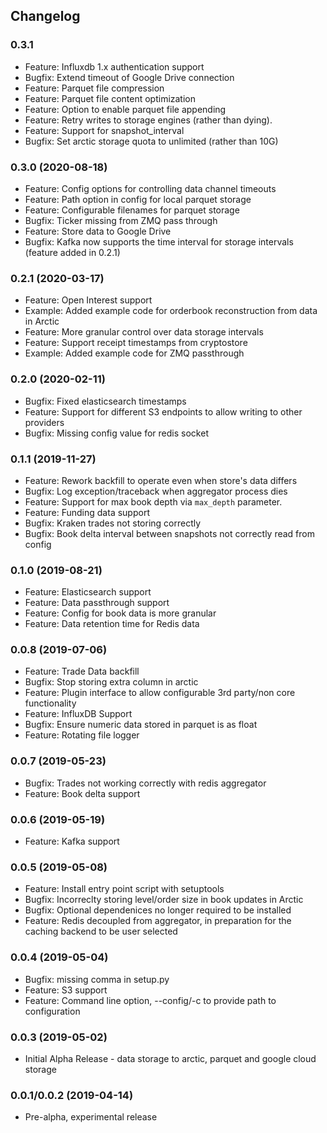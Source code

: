 ## Changelog

### 0.3.1
  * Feature: Influxdb 1.x authentication support
  * Bugfix: Extend timeout of Google Drive connection
  * Feature: Parquet file compression
  * Feature: Parquet file content optimization
  * Feature: Option to enable parquet file appending
  * Feature: Retry writes to storage engines (rather than dying).
  * Feature: Support for snapshot_interval
  * Bugfix: Set arctic storage quota to unlimited (rather than 10G)

### 0.3.0 (2020-08-18)
  * Feature: Config options for controlling data channel timeouts
  * Feature: Path option in config for local parquet storage
  * Feature: Configurable filenames for parquet storage
  * Bugfix: Ticker missing from ZMQ pass through
  * Feature: Store data to Google Drive
  * Bugfix: Kafka now supports the time interval for storage intervals (feature added in 0.2.1)

### 0.2.1 (2020-03-17)
  * Feature: Open Interest support
  * Example: Added example code for orderbook reconstruction from data in Arctic
  * Feature: More granular control over data storage intervals
  * Feature: Support receipt timestamps from cryptostore
  * Example: Added example code for ZMQ passthrough

### 0.2.0 (2020-02-11)
  * Bugfix: Fixed elasticsearch timestamps
  * Feature: Support for different S3 endpoints to allow writing to other providers
  * Bugfix: Missing config value for redis socket
  
### 0.1.1 (2019-11-27)
  * Feature: Rework backfill to operate even when store's data differs
  * Bugfix: Log exception/traceback when aggregator process dies
  * Feature: Support for max book depth via `max_depth` parameter.
  * Feature: Funding data support
  * Bugfix: Kraken trades not storing correctly
  * Bugfix: Book delta interval between snapshots not correctly read from config

### 0.1.0 (2019-08-21)
  * Feature: Elasticsearch support
  * Feature: Data passthrough support
  * Feature: Config for book data is more granular
  * Feature: Data retention time for Redis data

### 0.0.8 (2019-07-06)
  * Feature: Trade Data backfill
  * Bugfix: Stop storing extra column in arctic
  * Feature: Plugin interface to allow configurable 3rd party/non core functionality
  * Feature: InfluxDB Support
  * Bugfix: Ensure numeric data stored in parquet is as float
  * Feature: Rotating file logger

### 0.0.7 (2019-05-23)
  * Bugfix: Trades not working correctly with redis aggregator
  * Feature: Book delta support

### 0.0.6 (2019-05-19)
  * Feature: Kafka support

### 0.0.5 (2019-05-08)
  * Feature: Install entry point script with setuptools
  * Bugfix: Incorreclty storing level/order size in book updates in Arctic
  * Bugfix: Optional dependenices no longer required to be installed
  * Feature: Redis decoupled from aggregator, in preparation for the caching backend to be user selected

### 0.0.4 (2019-05-04)
  * Bugfix: missing comma in setup.py
  * Feature: S3 support
  * Feature: Command line option, --config/-c to provide path to configuration

### 0.0.3 (2019-05-02)
  * Initial Alpha Release - data storage to arctic, parquet and google cloud storage

### 0.0.1/0.0.2 (2019-04-14)
  * Pre-alpha, experimental release

